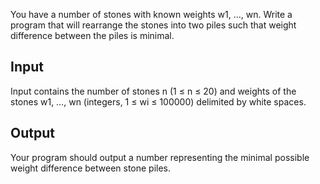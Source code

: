You have a number of stones with known weights w1, …, wn. Write a program that will rearrange the stones into two piles such that weight difference between the piles is minimal.
## Input
Input contains the number of stones n (1 ≤ n ≤ 20) and weights of the stones w1, …, wn (integers, 1 ≤ wi ≤ 100000) delimited by white spaces.
## Output
Your program should output a number representing the minimal possible weight difference between stone piles.